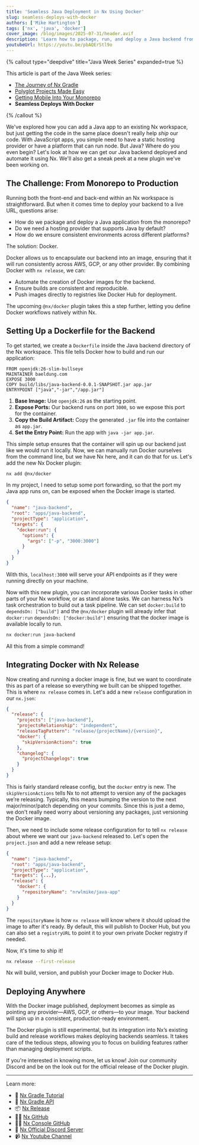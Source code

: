 ```yaml
---
title: 'Seamless Java Deployment in Nx Using Docker'
slug: seamless-deploys-with-docker
authors: ['Mike Hartington']
tags: ['nx', 'java', 'docker']
cover_image: /blog/images/2025-07-31/header.avif
description: 'Learn how to package, run, and deploy a Java backend from an Nx monorepo using the new Nx Docker plugin—automating builds, streamlining releases, and shipping production-ready containers.'
youtubeUrl: https://youtu.be/pbAQErStl9o
---
```


{% callout type="deepdive" title="Java Week Series" expanded=true %}

This article is part of the Java Week series:

- [The Journey of Nx Gradle](/blog/journey-of-nx-gradle)
- [Polyglot Projects Made Easy](/blog/spring-boot-with-nx)
- [Getting Mobile Into Your Monorepo](/blog/android-and-nx)
- **Seamless Deploys With Docker**

{% /callout %}

We've explored how you can add a Java app to an existing Nx workspace, but just getting the code in the same place doesn't really help _ship_ our code. With JavaScript apps, you simple need to have a static hosting provider or have a platform that can run node. But Java? Where do you even begin? Let's look at how we can get our Java backend deployed and automate it using Nx. We'll also get a sneak peek at a new plugin we've been working on.

## The Challenge: From Monorepo to Production

Running both the front-end and back-end within an Nx workspace is straightforward. But when it comes time to deploy your backend to a live URL, questions arise:

- How do we package and deploy a Java application from the monorepo?
- Do we need a hosting provider that supports Java by default?
- How do we ensure consistent environments across different platforms?

The solution: Docker.

Docker allows us to encapsulate our backend into an image, ensuring that it will run consistently across AWS, GCP, or any other provider. By combining Docker with `nx release`, we can:

- Automate the creation of Docker images for the backend.
- Ensure builds are consistent and reproducible.
- Push images directly to registries like Docker Hub for deployment.

The upcoming `@nx/docker` plugin takes this a step further, letting you define Docker workflows natively within Nx.

## Setting Up a Dockerfile for the Backend

To get started, we create a `Dockerfile` inside the Java backend directory of the Nx workspace. This file tells Docker how to build and run our application:

```
FROM openjdk:26-slim-bullseye
MAINTAINER baeldung.com
EXPOSE 3000
COPY build/libs/java-backend-0.0.1-SNAPSHOT.jar app.jar
ENTRYPOINT ["java","-jar","/app.jar"]
```

1. **Base Image:** Use `openjdk:26` as the starting point.
2. **Expose Ports:** Our backend runs on port `3000`, so we expose this port for the container.
3. **Copy the Build Artifact:** Copy the generated `.jar` file into the container as `app.jar`.
4. **Set the Entry Point:** Run the app with `java -jar app.jar`.

This simple setup ensures that the container will spin up our backend just like we would run it locally. Now, we can manually run Docker ourselves from the command line, but we have Nx here, and it can do that for us. Let's add the new Nx Docker plugin:

```bash
nx add @nx/docker
```

In my project, I need to setup some port forwarding, so that the port my Java app runs on, can be exposed when the Docker image is started.

```json
{
  "name": "java-backend",
  "root": "apps/java-backend",
  "projectType": "application",
  "targets": {
    "docker:run": {
      "options": {
        "args": ["-p", "3000:3000"]
      }
    }
  }
}
```

With this, `localhost:3000` will serve your API endpoints as if they were running directly on your machine.

Now with this new plugin, you can incorporate various Docker tasks in other parts of your Nx workflow, or as stand alone tasks. We can harness Nx’s task orchestration to build out a task pipeline. We can set `docker:build` to `dependsOn: ["build"]` and the `@nx/docker` plugin will already infer that `docker:run` `dependsOn: ["docker:build"]` ensuring that the docker image is available locally to run.

```bash
nx docker:run java-backend
```

All this from a simple command!

## Integrating Docker with Nx Release

Now creating and running a docker image is fine, but we want to coordinate this as part of a release so everything we built can be shipped together. This is where `nx release` comes in. Let's add a new `release` configuration in our `nx.json`:

```json
{
  "release": {
    "projects": ["java-backend"],
    "projectsRelationship": "independent",
    "releaseTagPattern": "release/{projectName}/{version}",
    "docker": {
      "skipVersionActions": true
    },
    "changelog": {
      "projectChangelogs": true
    }
  }
}
```

This is fairly standard release config, but the `docker` entry is new. The `skipVersionActions` tells Nx to not attempt to version any of the packages we’re releasing. Typically, this means bumping the version to the next major/minor/patch depending on your commits. Since this is just a demo, we don't really need worry about versioning any packages, just versioning the Docker image.

Then, we need to include some release configuration for to tell `nx release` about where we want our `java-backend` released to. Let's open the `project.json` and add a new release setup:

```json
{
  "name": "java-backend",
  "root": "apps/java-backend",
  "projectType": "application",
  "targets": {...},
  "release": {
    "docker": {
      "repositoryName": "nrwlmike/java-app"
    }
  }
}
```

The `repositoryName` is how `nx release` will know where it should upload the image to after it's ready. By default, this will publish to Docker Hub, but you can also set a `registryURL` to point it to your own private Docker registry if needed.

Now, it's time to ship it!

```bash
nx release --first-release
```

Nx will build, version, and publish your Docker image to Docker Hub.

## Deploying Anywhere

With the Docker image published, deployment becomes as simple as pointing any provider—AWS, GCP, or others—to your image. Your backend will spin up in a consistent, production-ready environment.

The Docker plugin is still experimental, but its integration into Nx’s existing build and release workflows makes deploying backends seamless. It takes care of the tedious steps, allowing you to focus on building features rather than managing deployment scripts.

If you're interested in knowing more, let us know! Join our community Discord and be on the look out for the official release of the Docker plugin.

---

Learn more:

- 🌌 [Nx Gradle Tutorial](/getting-started/tutorials/gradle-tutorial)
- 📖 [Nx Gradle API](/technologies/java/api)
- 📦 [Nx Release](/features/manage-releases)
- 👩‍💻 [Nx GitHub](https://github.com/nrwl/nx)
- 👩‍💻 [Nx Console GitHub](https://github.com/nrwl/nx-console)
- 💬 [Nx Official Discord Server](https://go.nx.dev/community)
- 📹 [Nx Youtube Channel](https://www.youtube.com/@nxdevtools)

